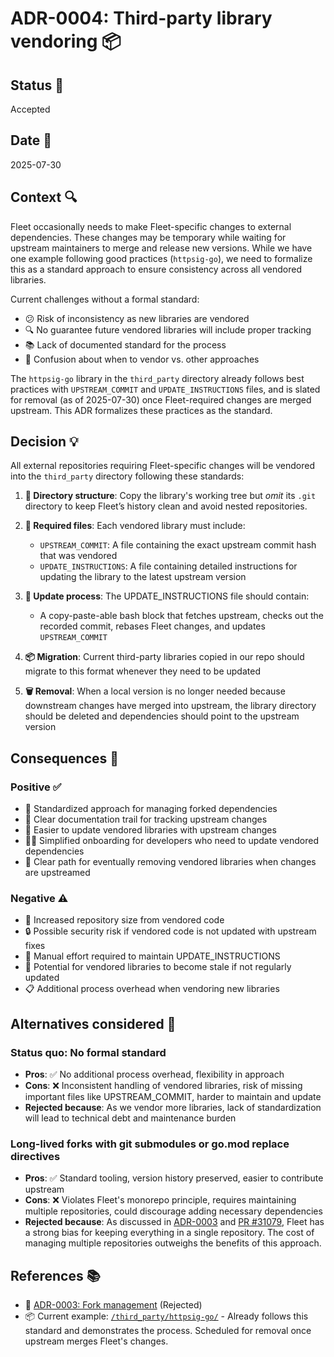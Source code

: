 # ADR-0004: Third-party library vendoring 📦

## Status 🚦

Accepted

## Date 📅

2025-07-30

## Context 🔍

Fleet occasionally needs to make Fleet-specific changes to external dependencies. These changes may be temporary while waiting for upstream maintainers to merge and release new versions. While we have one example following good practices (`httpsig-go`), we need to formalize this as a standard approach to ensure consistency across all vendored libraries.

Current challenges without a formal standard:

* 😕 Risk of inconsistency as new libraries are vendored
* 🔍 No guarantee future vendored libraries will include proper tracking
* 📚 Lack of documented standard for the process
* 🤷 Confusion about when to vendor vs. other approaches

The `httpsig-go` library in the `third_party` directory already follows best practices with `UPSTREAM_COMMIT` and `UPDATE_INSTRUCTIONS` files, and is slated for removal (as of 2025-07-30) once Fleet-required changes are merged upstream. This ADR formalizes these practices as the standard.

## Decision 💡

All external repositories requiring Fleet-specific changes will be vendored into the `third_party` directory following these standards:

1. **📁 Directory structure**: Copy the library's working tree but *omit* its `.git` directory to keep Fleet’s history clean and avoid nested repositories.
2. **📄 Required files**: Each vendored library must include:
   - `UPSTREAM_COMMIT`: A file containing the exact upstream commit hash that was vendored
   - `UPDATE_INSTRUCTIONS`: A file containing detailed instructions for updating the library to the latest upstream version

3. **🔄 Update process**: The UPDATE_INSTRUCTIONS file should contain:
   - A copy-paste-able bash block that fetches upstream, checks out the recorded commit, rebases Fleet changes, and updates `UPSTREAM_COMMIT`

4. **📦 Migration**: Current third-party libraries copied in our repo should migrate to this format whenever they need to be updated

5. **🗑️ Removal**: When a local version is no longer needed because downstream changes have merged into upstream, the library directory should be deleted and dependencies should point to the upstream version

## Consequences 🎯

### Positive ✅
- 📏 Standardized approach for managing forked dependencies
- 📝 Clear documentation trail for tracking upstream changes
- 🚀 Easier to update vendored libraries with upstream changes
- 👩‍💻 Simplified onboarding for developers who need to update vendored dependencies
- 🎉 Clear path for eventually removing vendored libraries when changes are upstreamed

### Negative ⚠️
- 💾 Increased repository size from vendored code
- 🔒 Possible security risk if vendored code is not updated with upstream fixes
- 🔧 Manual effort required to maintain UPDATE_INSTRUCTIONS
- 📅 Potential for vendored libraries to become stale if not regularly updated
- 📋 Additional process overhead when vendoring new libraries

## Alternatives considered 🤔

### Status quo: No formal standard
- **Pros**: ✅ No additional process overhead, flexibility in approach
- **Cons**: ❌ Inconsistent handling of vendored libraries, risk of missing important files like UPSTREAM_COMMIT, harder to maintain and update
- **Rejected because**: As we vendor more libraries, lack of standardization will lead to technical debt and maintenance burden

### Long-lived forks with git submodules or go.mod replace directives
- **Pros**: ✅ Standard tooling, version history preserved, easier to contribute upstream
- **Cons**: ❌ Violates Fleet's monorepo principle, requires maintaining multiple repositories, could discourage adding necessary dependencies
- **Rejected because**: As discussed in [ADR-0003](0003-fork-management.md) and [PR #31079](https://github.com/fleetdm/fleet/pull/31079), Fleet has a strong bias for keeping everything in a single repository. The cost of managing multiple repositories outweighs the benefits of this approach.

## References 📚

- 🚫 [ADR-0003: Fork management](0003-fork-management.md) (Rejected)
- 📦 Current example: [`/third_party/httpsig-go/`](https://github.com/fleetdm/fleet/commit/c25fed24929b03df0576919d1e72ae1e13df0a39) - Already follows this standard and demonstrates the process. Scheduled for removal once upstream merges Fleet's changes.
